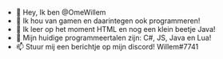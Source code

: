 - 👋 Hey, Ik ben @OmeWillem
- 👀 Ik hou van gamen en daarintegen ook programmeren!
- 🌱 Ik leer op het moment HTML en nog een klein beetje Java!
- 💞️ Mijn huidige programmeertalen zijn: C#, JS, Java en Lua!
- 📫 Stuur mij een berichtje op mijn discord! Willem#7741
